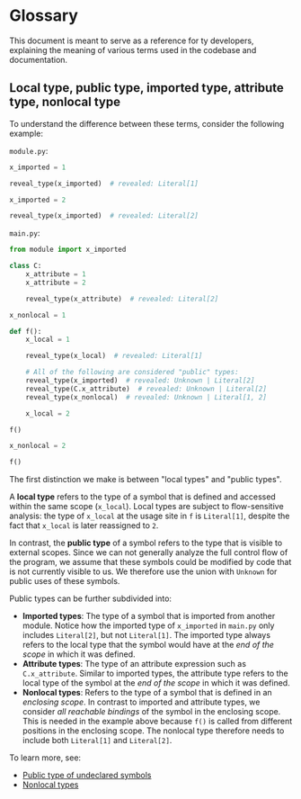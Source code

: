 # Glossary

This document is meant to serve as a reference for ty developers, explaining the meaning of various
terms used in the codebase and documentation.

## Local type, public type, imported type, attribute type, nonlocal type

To understand the difference between these terms, consider the following example:

`module.py`:

```py
x_imported = 1

reveal_type(x_imported)  # revealed: Literal[1]

x_imported = 2

reveal_type(x_imported)  # revealed: Literal[2]
```

`main.py`:

```py
from module import x_imported

class C:
    x_attribute = 1
    x_attribute = 2

    reveal_type(x_attribute)  # revealed: Literal[2]

x_nonlocal = 1

def f():
    x_local = 1

    reveal_type(x_local)  # revealed: Literal[1]

    # All of the following are considered "public" types:
    reveal_type(x_imported)  # revealed: Unknown | Literal[2]
    reveal_type(C.x_attribute)  # revealed: Unknown | Literal[2]
    reveal_type(x_nonlocal)  # revealed: Unknown | Literal[1, 2]

    x_local = 2

f()

x_nonlocal = 2

f()
```

The first distinction we make is between "local types" and "public types".

A **local type** refers to the type of a symbol that is defined and accessed within the same scope
(`x_local`). Local types are subject to flow-sensitive analysis: the type of `x_local` at the usage
site in `f` is `Literal[1]`, despite the fact that `x_local` is later reassigned to `2`.

In contrast, the **public type** of a symbol refers to the type that is visible to external scopes.
Since we can not generally analyze the full control flow of the program, we assume that these
symbols could be modified by code that is not currently visible to us. We therefore use the union
with `Unknown` for public uses of these symbols.

Public types can be further subdivided into:

- **Imported types**: The type of a symbol that is imported from another module. Notice how the
    imported type of `x_imported` in `main.py` only includes `Literal[2]`, but not `Literal[1]`. The
    imported type always refers to the local type that the symbol would have at the *end of the
    scope* in which it was defined.
- **Attribute types**: The type of an attribute expression such as `C.x_attribute`. Similar to
    imported types, the attribute type refers to the local type of the symbol at the *end of the
    scope* in which it was defined.
- **Nonlocal types**: Refers to the type of a symbol that is defined in an *enclosing scope*. In
    contrast to imported and attribute types, we consider *all reachable bindings* of the symbol in
    the enclosing scope. This is needed in the example above because `f()` is called from different
    positions in the enclosing scope. The nonlocal type therefore needs to include both `Literal[1]`
    and `Literal[2]`.

To learn more, see:

- [Public type of undeclared symbols](doc/public_type_undeclared_symbols.md)
- [Nonlocal types](nonlocal_types.md)
